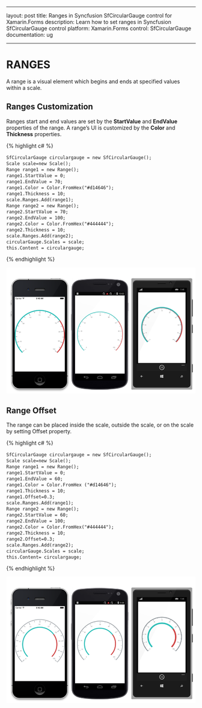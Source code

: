 ﻿---

layout: post
title: Ranges in Syncfusion SfCircularGauge control for Xamarin.Forms
description: Learn how to set ranges in Syncfusion SfCircularGauge control
platform: Xamarin.Forms
control: SfCircularGauge
documentation: ug

---

# RANGES

A range is a visual element which begins and ends at specified values within a scale.

## Ranges Customization

Ranges start and end values are set by the **StartValue** and **EndValue** properties of the range. A range’s UI is customized by the **Color** and **Thickness** properties.

{% highlight c# %}

    SfCircularGauge circulargauge = new SfCircularGauge();
    Scale scale=new Scale();
    Range range1 = new Range();
    range1.StartValue = 0; 
    range1.EndValue = 70;
    range1.Color = Color.FromHex("#d14646");
    range1.Thickness = 10;
    scale.Ranges.Add(range1);
    Range range2 = new Range();
    range2.StartValue = 70;
    range2.EndValue = 100;
    range2.Color = Color.FromHex("#444444");
    range2.Thickness = 10;
    scale.Ranges.Add(range2);
    circularGauge.Scales = scale;
    this.Content = circulargauge;
    
{% endhighlight %}

![](ranges_images/range-customization/range-customization.png)

## Range Offset

The range can be placed inside the scale, outside the scale, or on the scale by setting Offset property.

{% highlight c# %}

    SfCircularGauge circulargauge = new SfCircularGauge();
    Scale scale=new Scale();
    Range range1 = new Range();
    range1.StartValue = 0;
    range1.EndValue = 60; 
    range1.Color = Color.FromHex ("#d14646");
    range1.Thickness = 10;
    range1.Offset=0.3;
    scale.Ranges.Add(range1);
    Range range2 = new Range(); 
    range2.StartValue = 60;
    range2.EndValue = 100;
    range2.Color = Color.FromHex("#444444");
    range2.Thickness = 10;
    range2.Offset=0.3;
    scale.Ranges.Add(range2);
    circularGauge.Scales = scale; 
    this.Content= circulargauge;
    
{% endhighlight %}

![](ranges_images/range-offset/range-offset.png)